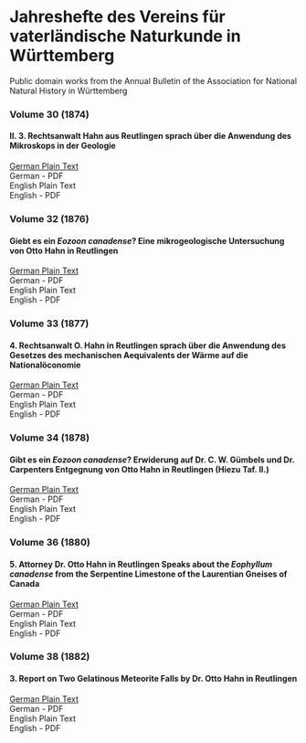 # Jahreshefte des Vereins für vaterländische Naturkunde in Württemberg

Public domain works from the Annual Bulletin of the Association for National Natural History in Württemberg

### Volume 30 (1874)

#### II. 3. Rechtsanwalt Hahn aus Reutlingen sprach über die Anwendung des Mikroskops in der Geologie

[German Plain Text](30/full-text-german.md#)  
German - PDF  
English Plain Text  
English - PDF  

### Volume 32 (1876)

#### Giebt es ein _Eozoon canadense_? Eine mikrogeologische Untersuchung von Otto Hahn in Reutlingen

[German Plain Text](32/full-text-german.md#giebt-es-ein-eozoon-canadense-eine-mikrogeologische-untersuchung-von-otto-hahn-in-reutlingen)  
German - PDF  
English Plain Text  
English - PDF  

### Volume 33 (1877)

#### 4. Rechtsanwalt O. Hahn in Reutlingen sprach über die Anwendung des Gesetzes des mechanischen Aequivalents der Wärme auf die Nationalöconomie

[German Plain Text](33/full-text-german.md#4-rechtsanwalt-o-hahn-in-reutlingen-sprach-über-die-anwendung-des-gesetzes-des-mechanischen-aequivalents-der-wärme-auf-die-nationalöconomie)  
German - PDF  
English Plain Text  
English - PDF  

### Volume 34 (1878)

#### Gibt es ein _Eozoon canadense_? Erwiderung auf Dr. C. W. Gümbels und Dr. Carpenters Entgegnung von Otto Hahn in Reutlingen (Hiezu Taf. II.)

[German Plain Text](34/full-text-german.md#gibt-es-ein-eozoon-canadense-erwiderung-auf-dr-c-w-gümbels-und-dr-carpenters-entgegnung-von-otto-hahn-in-reutlingen-hiezu-taf-ii)  
German - PDF  
English Plain Text  
English - PDF  

### Volume 36 (1880)

#### 5. Attorney Dr. Otto Hahn in Reutlingen Speaks about the _Eophyllum canadense_ from the Serpentine Limestone of the Laurentian Gneises of Canada

[German Plain Text](36/full-text-german.md#5-rechtsanwalt-dr-otto-hahn-in-reutlingen-sprach-über-das-eophyllum-canadense-aus-dem-serpentinkalk-des-laurentian-gneisses-von-canada)  
German - PDF  
English Plain Text  
English - PDF  

### Volume 38 (1882)

#### 3. Report on Two Gelatinous Meteorite Falls by Dr. Otto Hahn in Reutlingen

[German Plain Text](38/full-text-german.md#3-bericht-über-zwei-gallertmeteoritenfälle-von-dr-otto-hahn-in-reutlingen)  
German - PDF  
English Plain Text  
English - PDF  
